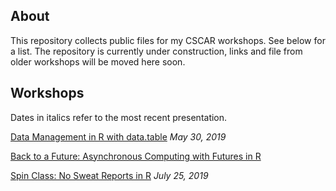 ## About

This repository collects public files for my CSCAR workshops.  See below for a list.
The repository is currently under construction, links and file from older workshops will be 
moved here soon.

## Workshops

Dates in italics refer to the most recent presentation. 

[Data Management in R with data.table](./data.table/) *May 30, 2019*

[Back to a Future: Asynchronous Computing with Futures in R](./future/)

[Spin Class: No Sweat Reports in R](./spin/) *July 25, 2019*




